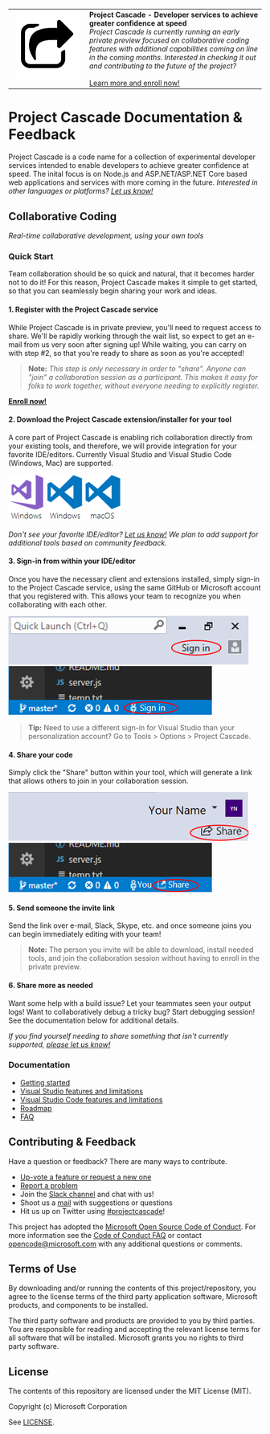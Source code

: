 <table style="width: 100%; border-style: none;"><tr>
<td style="width: 140px; text-align: center;"><img src="docs/media/cascade-icon.png" style="width: 128px; height: 128px;" /></td>
<td><strong>Project Cascade - Developer services to achieve greater confidence at speed</strong><br />
<i>Project Cascade is currently running an early private preview focused on collaborative coding features with additional capabilities coming on line in the coming months. Interested in checking it out and contributing to the future of the project?</i><br />
<br />
<a href="https://project-cascade.visualstudio.com">Learn more and enroll now!</a>
</td>
</tr></table>

# Project Cascade Documentation & Feedback
Project Cascade is a code name for a collection of experimental developer services intended to enable developers to achieve greater confidence at speed. The inital focus is on Node.js and ASP.NET/ASP.NET Core based web applications and services with more coming in the future. _Interested in other languages or platforms? [Let us know!](https://github.com/Microsoft/project-cascade/issues/12)_

## Collaborative Coding
_Real-time collaborative development, using your own tools_

### Quick Start

Team collaboration should be so quick and natural, that it becomes harder not to do it! For this reason, Project Cascade makes it simple to get started, so that you can seamlessly begin sharing your work and ideas.

#### 1. Register with the Project Cascade service

While Project Cascade is in private preview, you'll need to request access to share. We'll be rapidly working through the wait list, so expect to get an e-mail from us very soon after signing up! While waiting, you can carry on with step #2, so that you're ready to share as soon as you're accepted!

> **Note:** _This step is only necessary in order to "share". Anyone can "join" a collaboration session as a participant. This makes it easy for folks to work together, without everyone needing to explicitly register._

**[Enroll now!](https://project-cascade.visualstudio.com)** 

#### 2. Download the Project Cascade extension/installer for your tool
A core part of Project Cascade is enabling rich collaboration directly from your existing tools, and therefore, we will provide integration for your favorite IDE/editors. Currently Visual Studio and Visual Studio Code (Windows, Mac) are supported. 

![VS Download](docs/media/vs-icon-win.png) ![VS Code Download](docs/media/vscode-icon-win.png) ![VS Code Download](docs/media/vscode-icon-mac.png)

_Don't see your favorite IDE/editor? [Let us know!](https://github.com/Microsoft/project-cascade/issues?q=is%3Aopen+is%3Aissue+label%3Afeature-request+sort%3Areactions-%2B1-desc) We plan to add support for additional tools based on community feedback._

#### 3. Sign-in from within your IDE/editor

Once you have the necessary client and extensions installed, simply sign-in to the Project Cascade service, using the same GitHub or Microsoft account that you registered with. This allows your team to recognize you when collaborating with each other. 

![VS Download](docs/media/vs-sign-in-button.png) ![VS Code Download](docs/media/vscode-sign-in-button.png)

> **Tip:** Need to use a different sign-in for Visual Studio than your personalization account? Go to Tools &gt; Options &gt; Project Cascade.

#### 4. Share your code

Simply click the "Share" button within your tool, which will generate a link that allows others to join in your collaboration session. 

![VS Download](docs/media/vs-share-button.png) ![VS Code Download](docs/media/vscode-share-button.png)

#### 5. Send someone the invite link

Send the link over e-mail, Slack, Skype, etc. and once someone joins you can begin immediately editing with your team! 

> **Note:** The person you invite will be able to download, install needed tools, and join the collaboration session without having to enroll in the private preview.

#### 6. Share more as needed

Want some help with a build issue? Let your teammates seen your output logs! Want to collaboratively debug a tricky bug? Start debugging session! See the documentation below for additional details.

_If you find yourself needing to share something that isn't currently supported, [please let us know!](https://github.com/Microsoft/project-cascade/issues?q=is%3Aopen+is%3Aissue+label%3Afeature-request+sort%3Areactions-%2B1-desc)_


### Documentation 
- [Getting started](docs/getting-started.md)
- [Visual Studio features and limitations](docs/collab-vs.md)
- [Visual Studio Code features and limitations](docs/collab-vscode,md)
- [Roadmap](docs/roadmap.md)
- [FAQ](docs/faq.md)

## Contributing & Feedback
Have a question or feedback? There are many ways to contribute.

- [Up-vote a feature or request a new one](https://github.com/Microsoft/project-cascade/issues?utf8=%E2%9C%93&q=is%3Aopen%20is%3Aissue%20label%3Afeature-request%20sort%3Areactions-%2B1%20)
- [Report a problem](CONTRIBUTING.md#filing-visual-studio-problems)
- Join the [Slack channel](http://project-cascade.slack.com) and chat with us!
- Shoot us a [mail](mailto:project-cascade@microsoft.com) with suggestions or questions
- Hit us up on Twitter using [#projectcascade](https://twitter.com/search?f=tweets&q=%23projectcascade&src=typd)!

This project has adopted the [Microsoft Open Source Code of Conduct](https://opensource.microsoft.com/codeofconduct/).
For more information see the [Code of Conduct FAQ](https://opensource.microsoft.com/codeofconduct/faq/) or
contact [opencode@microsoft.com](mailto:opencode@microsoft.com) with any additional questions or comments.

## Terms of Use
By downloading and/or running the contents of this project/repository, you agree to the license terms of the third party application software, Microsoft products, and components to be installed.

The third party software and products are provided to you by third parties. You are responsible for reading and accepting the relevant license terms for all software that will be installed. Microsoft grants you no rights to third party software.

## License
The contents of this repository are licensed under the MIT License (MIT). 

Copyright (c) Microsoft Corporation

See [LICENSE](LICENSE).

